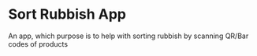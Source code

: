 # Sort Rubbish App
An app, which purpose is to help with sorting rubbish by scanning QR/Bar codes of products
